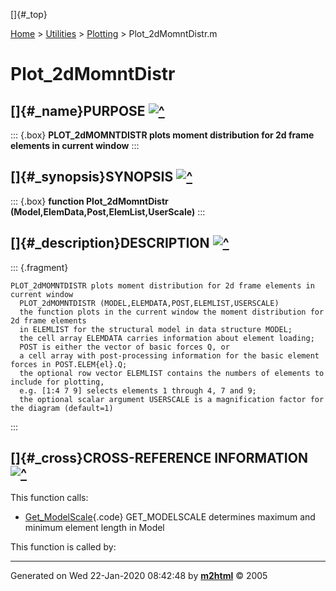 []{#_top}

<div>

[Home](../../FEDEASLab.html) \> [Utilities](../FEDEASLab.html) \>
[Plotting](FEDEASLab.html) \> Plot_2dMomntDistr.m

</div>

# Plot_2dMomntDistr

## []{#_name}PURPOSE [![\^](../../up.png)](#_top)

::: {.box}
**PLOT_2dMOMNTDISTR plots moment distribution for 2d frame elements in
current window**
:::

## []{#_synopsis}SYNOPSIS [![\^](../../up.png)](#_top)

::: {.box}
**function Plot_2dMomntDistr (Model,ElemData,Post,ElemList,UserScale)**
:::

## []{#_description}DESCRIPTION [![\^](../../up.png)](#_top)

::: {.fragment}
``` {.comment}
PLOT_2dMOMNTDISTR plots moment distribution for 2d frame elements in current window
  PLOT_2dMOMNTDISTR (MODEL,ELEMDATA,POST,ELEMLIST,USERSCALE)
  the function plots in the current window the moment distribution for 2d frame elements
  in ELEMLIST for the structural model in data structure MODEL;
  the cell array ELEMDATA carries information about element loading;
  POST is either the vector of basic forces Q, or 
  a cell array with post-processing information for the basic element forces in POST.ELEM{el}.Q;
  the optional row vector ELEMLIST contains the numbers of elements to include for plotting,
  e.g. [1:4 7 9] selects elements 1 through 4, 7 and 9;
  the optional scalar argument USERSCALE is a magnification factor for the diagram (default=1)
```
:::

## []{#_cross}CROSS-REFERENCE INFORMATION [![\^](../../up.png)](#_top)

This function calls:

-   [Get_ModelScale](Get_ModelScale.html "function [ModSc,maxL,minL] = Get_ModelScale (Model,Ratio)"){.code}
    GET_MODELSCALE determines maximum and minimum element length in
    Model

This function is called by:

------------------------------------------------------------------------

Generated on Wed 22-Jan-2020 08:42:48 by
**[m2html](http://www.artefact.tk/software/matlab/m2html/ "Matlab Documentation in HTML")**
© 2005
